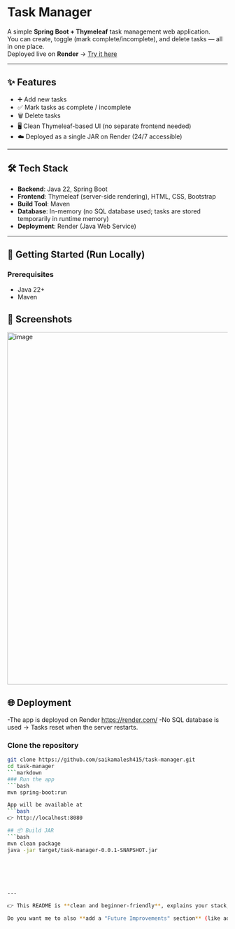                                
# Task Manager 

A simple **Spring Boot + Thymeleaf** task management web application.  
You can create, toggle (mark complete/incomplete), and delete tasks — all in one place.  
Deployed live on **Render** → [Try it here](https://task-manager-z81e.onrender.com)

---

## ✨ Features
- ➕ Add new tasks  
- ✅ Mark tasks as complete / incomplete  
- 🗑️ Delete tasks  
- 🖥️ Clean Thymeleaf-based UI (no separate frontend needed)  
- ☁️ Deployed as a single JAR on Render (24/7 accessible)  

---

## 🛠️ Tech Stack
- **Backend**: Java 22, Spring Boot  
- **Frontend**: Thymeleaf (server-side rendering), HTML, CSS, Bootstrap  
- **Build Tool**: Maven  
- **Database**: In-memory (no SQL database used; tasks are stored temporarily in runtime memory)  
- **Deployment**: Render (Java Web Service)  

---

## 🚀 Getting Started (Run Locally)

### Prerequisites
- Java 22+
- Maven

## 📸 Screenshots
<img width="1672" height="806" alt="image" src="https://github.com/user-attachments/assets/b5523f17-606f-4f3a-a932-353b867d8bec" />

## 🌐 Deployment
-The app is deployed on Render https://render.com/
-No SQL database is used → Tasks reset when the server restarts.

### Clone the repository
```bash
git clone https://github.com/saikamalesh415/task-manager.git
cd task-manager
```markdown
### Run the app
```bash
mvn spring-boot:run

App will be available at
```bash
👉 http://localhost:8080

## 📦 Build JAR
```bash
mvn clean package
java -jar target/task-manager-0.0.1-SNAPSHOT.jar






---

👉 This README is **clean and beginner-friendly**, explains your stack, makes it clear that no SQL DB is used, and also highlights the live Render deployment.  

Do you want me to also **add a "Future Improvements" section** (like adding SQL DB, authentication, etc.), so your project looks more professional to recruiters?
